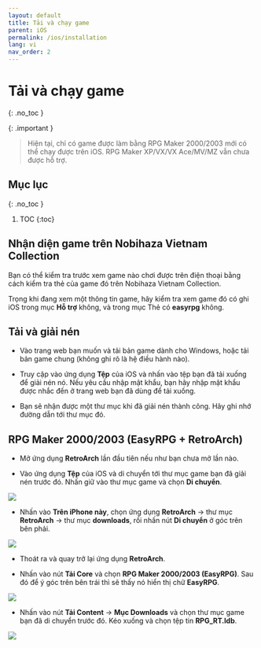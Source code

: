 ```yaml
---
layout: default
title: Tải và chạy game
parent: iOS
permalink: /ios/installation
lang: vi
nav_order: 2
---
```


# Tải và chạy game
{: .no_toc }

{: .important }
> Hiện tại, chỉ có game được làm bằng RPG Maker 2000/2003 mới có thể chạy được trên iOS. RPG Maker XP/VX/VX Ace/MV/MZ vẫn chưa được hỗ trợ.

## Mục lục
{: .no_toc }

1. TOC
{:toc}

## Nhận diện game trên Nobihaza Vietnam Collection

Bạn có thể kiểm tra trước xem game nào chơi được trên điện thoại bằng cách kiểm tra thẻ của game đó trên Nobihaza Vietnam Collection.

Trọng khi đang xem một thông tin game, hãy kiểm tra xem game đó có ghi iOS trong mục **Hỗ trợ** không, và trong mục Thẻ có **easyrpg** không.

## Tải và giải nén

* Vào trang web bạn muốn và tải bản game dành cho Windows, hoặc tải bản game chung (không ghi rõ là hệ điều hành nào).

* Truy cập vào ứng dụng **Tệp** của iOS và nhấn vào tệp bạn đã tải xuống để giải nén nó. Nếu yêu cầu nhập mật khẩu, bạn hãy nhập mật khẩu được nhắc đến ở trang web bạn đã dùng để tải xuống.

* Bạn sẽ nhận được một thư mục khi đã giải nén thành công. Hãy ghi nhớ đường dẫn tới thư mục đó.

## RPG Maker 2000/2003 (EasyRPG + RetroArch)

* Mở ứng dụng **RetroArch** lần đầu tiên nếu như bạn chưa mở lần nào.

* Vào ứng dụng **Tệp** của iOS và di chuyển tới thư mục game bạn đã giải nén trước đó. Nhấn giữ vào thư mục game và chọn **Di chuyển**.

![](images/image-18.png)

* Nhấn vào **Trên iPhone này**, chọn ứng dụng **RetroArch** -> thư mục **RetroArch** -> thư mục **downloads**, rồi nhấn nút **Di chuyển** ở góc trên bên phải.

![](images/image-19.png)

* Thoát ra và quay trở lại ứng dụng **RetroArch**.

* Nhấn vào nút **Tải Core** và chọn **RPG Maker 2000/2003 (EasyRPG)**. Sau đó để ý góc trên bên trái thì sẽ thấy nó hiển thị chữ **EasyRPG**.

![](images/image-20.png)

* Nhấn vào nút **Tải Content** -> **Mục Downloads** và chọn thư mục game bạn đã di chuyển trước đó. Kéo xuống và chọn tệp tin **RPG_RT.ldb**.

![](images/image-21.png)

